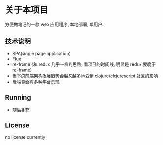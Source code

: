 # 关于本项目
方便做笔记的一款 web 应用程序, 本地部署, 单用户.
## 技术说明
- SPA(single page application)
- Flux
- re-frame (和 redux 几乎一样的思路, 看项目的时间线, 明显是 redux 要晚于 re-frame)
- 当下的前端架构发展趋势会越来越多地受到 clojure/clojurescript 社区的影响
- 后端将会有多种平台实现
## Running
- 随后补充
## License
   no license currently
